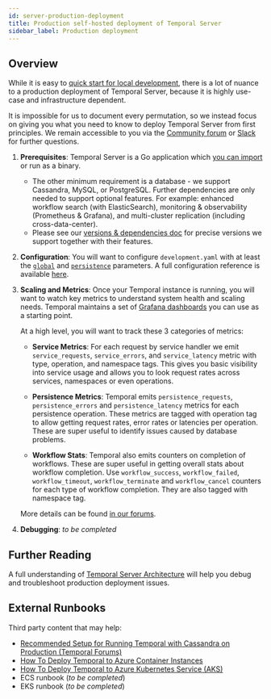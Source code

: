 ```yaml
---
id: server-production-deployment
title: Production self-hosted deployment of Temporal Server
sidebar_label: Production deployment
---
```


## Overview

While it is easy to [quick start for local development](https://docs.temporal.io/docs/server-quick-install), there is a lot of nuance to a production deployment of Temporal Server, because it is highly use-case and infrastructure dependent. 

It is impossible for us to document every permutation, so we instead focus on giving you what you need to know to deploy Temporal Server from first principles.
We remain accessible to you via the [Community forum](https://community.temporal.io/) or [Slack](https://join.slack.com/t/temporalio/shared_invite/zt-kfgfjuye-L8gCQVRhPykA2td8pk7eTQ) 
for further questions.

1. **Prerequisites**:  Temporal Server is a Go application which [you can import](https://docs.temporal.io/docs/server-options) or run as a binary. 

    - The other minimum requirement is a database - we support Cassandra, MySQL, or PostgreSQL.  Further dependencies are only needed to support optional features. For example: enhanced workflow search (with ElasticSearch), monitoring & observability (Prometheus & Grafana), and multi-cluster replication (including cross-data-center).
    - Please see our [versions & dependencies doc](https://docs.temporal.io/docs/server-versions-and-dependencies/) for precise versions we support together with their features.

2. **Configuration**: You will want to configure `development.yaml` with at least the [`global`](https://docs.temporal.io/docs/server-configuration/#global) and [`persistence`](https://docs.temporal.io/docs/server-configuration/#persistence) parameters. A full configuration reference is available [here](https://docs.temporal.io/docs/server-configuration).

3. **Scaling and Metrics**: Once your Temporal instance is running, you will want to watch key metrics to understand system health and scaling needs. Temporal maintains a set of [Grafana dashboards](https://github.com/temporalio/dashboards) you can use as a starting point.

    At a high level, you will want to track these 3 categories of metrics:

    - **Service Metrics**: For each request by service handler we emit `service_requests`, `service_errors`, and `service_latency` metric with type, operation, and namespace tags. This gives you basic visibility into service usage and allows you to look request rates across services, namespaces or even operations.

    - **Persistence Metrics**: Temporal emits `persistence_requests`, `persistence_errors` and `persistence_latency` metrics for each persistence operation. These metrics are tagged with operation tag to allow getting request rates, error rates or latencies per operation. These are super useful to identify issues caused by database problems.

    - **Workflow Stats**: Temporal also emits counters on completion of workflows. These are super useful in getting overall stats about workflow completion. Use `workflow_success`, `workflow_failed`, `workflow_timeout`, `workflow_terminate` and `workflow_cancel` counters for each type of workflow completion. They are also tagged with namespace tag.
    
    More details can be found [in our forums](https://community.temporal.io/t/metrics-for-monitoring-server-performance/536/3).

4. **Debugging**: *to be completed*

## Further Reading

A full understanding of [Temporal Server Architecture](https://docs.temporal.io/docs/server-architecture/) will help you debug and troubleshoot production deployment issues.

## External Runbooks

Third party content that may help:

- [Recommended Setup for Running Temporal with Cassandra on Production (Temporal Forums)](https://community.temporal.io/t/what-is-the-recommended-setup-for-running-cadence-temporal-with-cassandra-on-production/556)
- [How To Deploy Temporal to Azure Container Instances](https://mikhail.io/2020/10/how-to-deploy-temporal-to-azure-container-instances/)
- [How To Deploy Temporal to Azure Kubernetes Service (AKS)](https://mikhail.io/2020/11/how-to-deploy-temporal-to-azure-kubernetes-aks/)
- ECS runbook (*to be completed*)
- EKS runbook (*to be completed*)
